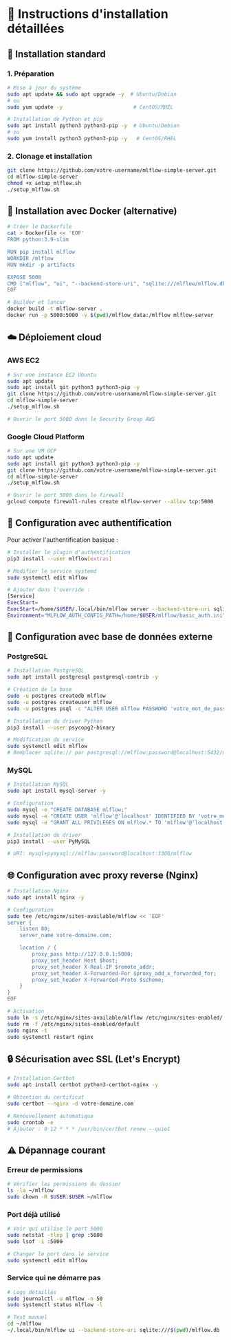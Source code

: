 # 📖 Instructions d'installation détaillées

## 🎯 Installation standard

### 1. Préparation
```bash
# Mise à jour du système
sudo apt update && sudo apt upgrade -y  # Ubuntu/Debian
# ou
sudo yum update -y                       # CentOS/RHEL

# Installation de Python et pip
sudo apt install python3 python3-pip -y  # Ubuntu/Debian
# ou
sudo yum install python3 python3-pip -y   # CentOS/RHEL
```

### 2. Clonage et installation
```bash
git clone https://github.com/votre-username/mlflow-simple-server.git
cd mlflow-simple-server
chmod +x setup_mlflow.sh
./setup_mlflow.sh
```

## 🐳 Installation avec Docker (alternative)

```bash
# Créer le Dockerfile
cat > Dockerfile << 'EOF'
FROM python:3.9-slim

RUN pip install mlflow
WORKDIR /mlflow
RUN mkdir -p artifacts

EXPOSE 5000
CMD ["mlflow", "ui", "--backend-store-uri", "sqlite:///mlflow/mlflow.db", "--default-artifact-root", "/mlflow/artifacts", "--host", "0.0.0.0", "--port", "5000"]
EOF

# Builder et lancer
docker build -t mlflow-server .
docker run -p 5000:5000 -v $(pwd)/mlflow_data:/mlflow mlflow-server
```

## ☁️ Déploiement cloud

### AWS EC2
```bash
# Sur une instance EC2 Ubuntu
sudo apt update
sudo apt install git python3 python3-pip -y
git clone https://github.com/votre-username/mlflow-simple-server.git
cd mlflow-simple-server
./setup_mlflow.sh

# Ouvrir le port 5000 dans le Security Group AWS
```

### Google Cloud Platform
```bash
# Sur une VM GCP
sudo apt update
sudo apt install git python3 python3-pip -y
git clone https://github.com/votre-username/mlflow-simple-server.git
cd mlflow-simple-server
./setup_mlflow.sh

# Ouvrir le port 5000 dans le firewall
gcloud compute firewall-rules create mlflow-server --allow tcp:5000
```

## 🔐 Configuration avec authentification

Pour activer l'authentification basique :

```bash
# Installer le plugin d'authentification
pip3 install --user mlflow[extras]

# Modifier le service systemd
sudo systemctl edit mlflow

# Ajouter dans l'override :
[Service]
ExecStart=
ExecStart=/home/$USER/.local/bin/mlflow server --backend-store-uri sqlite:///home/$USER/mlflow/mlflow.db --default-artifact-root /home/$USER/mlflow/artifacts --host 0.0.0.0 --port 5000 --app-name basic-auth
Environment="MLFLOW_AUTH_CONFIG_PATH=/home/$USER/mlflow/basic_auth.ini"
```

## 🔧 Configuration avec base de données externe

### PostgreSQL
```bash
# Installation PostgreSQL
sudo apt install postgresql postgresql-contrib -y

# Création de la base
sudo -u postgres createdb mlflow
sudo -u postgres createuser mlflow
sudo -u postgres psql -c "ALTER USER mlflow PASSWORD 'votre_mot_de_passe';"

# Installation du driver Python
pip3 install --user psycopg2-binary

# Modification du service
sudo systemctl edit mlflow
# Remplacer sqlite:// par postgresql://mlflow:password@localhost:5432/mlflow
```

### MySQL
```bash
# Installation MySQL
sudo apt install mysql-server -y

# Configuration
sudo mysql -e "CREATE DATABASE mlflow;"
sudo mysql -e "CREATE USER 'mlflow'@'localhost' IDENTIFIED BY 'votre_mot_de_passe';"
sudo mysql -e "GRANT ALL PRIVILEGES ON mlflow.* TO 'mlflow'@'localhost';"

# Installation du driver
pip3 install --user PyMySQL

# URI: mysql+pymysql://mlflow:password@localhost:3306/mlflow
```

## 🌐 Configuration avec proxy reverse (Nginx)

```bash
# Installation Nginx
sudo apt install nginx -y

# Configuration
sudo tee /etc/nginx/sites-available/mlflow << 'EOF'
server {
    listen 80;
    server_name votre-domaine.com;

    location / {
        proxy_pass http://127.0.0.1:5000;
        proxy_set_header Host $host;
        proxy_set_header X-Real-IP $remote_addr;
        proxy_set_header X-Forwarded-For $proxy_add_x_forwarded_for;
        proxy_set_header X-Forwarded-Proto $scheme;
    }
}
EOF

# Activation
sudo ln -s /etc/nginx/sites-available/mlflow /etc/nginx/sites-enabled/
sudo rm -f /etc/nginx/sites-enabled/default
sudo nginx -t
sudo systemctl restart nginx
```

## 🔒 Sécurisation avec SSL (Let's Encrypt)

```bash
# Installation Certbot
sudo apt install certbot python3-certbot-nginx -y

# Obtention du certificat
sudo certbot --nginx -d votre-domaine.com

# Renouvellement automatique
sudo crontab -e
# Ajouter : 0 12 * * * /usr/bin/certbot renew --quiet
```

## ⚠️ Dépannage courant

### Erreur de permissions
```bash
# Vérifier les permissions du dossier
ls -la ~/mlflow
sudo chown -R $USER:$USER ~/mlflow
```

### Port déjà utilisé
```bash
# Voir qui utilise le port 5000
sudo netstat -tlnp | grep :5000
sudo lsof -i :5000

# Changer le port dans le service
sudo systemctl edit mlflow
```

### Service qui ne démarre pas
```bash
# Logs détaillés
sudo journalctl -u mlflow -n 50
sudo systemctl status mlflow -l

# Test manuel
cd ~/mlflow
~/.local/bin/mlflow ui --backend-store-uri sqlite:///$(pwd)/mlflow.db
```